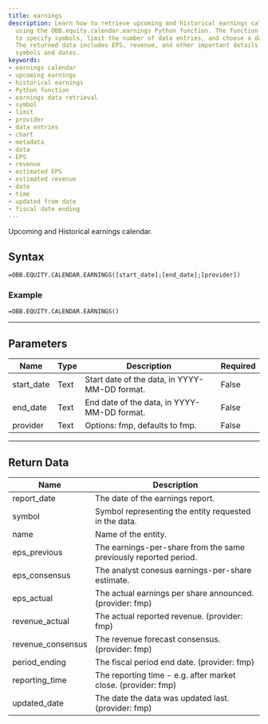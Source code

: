 ```yaml
---
title: earnings
description: Learn how to retrieve upcoming and historical earnings calendar data
  using the OBB.equity.calendar.earnings Python function. The function allows you
  to specify symbols, limit the number of data entries, and choose a data provider.
  The returned data includes EPS, revenue, and other important details for the specified
  symbols and dates.
keywords: 
- earnings calendar
- upcoming earnings
- historical earnings
- Python function
- earnings data retrieval
- symbol
- limit
- provider
- data entries
- chart
- metadata
- data
- EPS
- revenue
- estimated EPS
- estimated revenue
- date
- time
- updated from date
- fiscal date ending
---
```


<!-- markdownlint-disable MD041 -->

Upcoming and Historical earnings calendar.

## Syntax

```excel wordwrap
=OBB.EQUITY.CALENDAR.EARNINGS([start_date];[end_date];[provider])
```

### Example

```excel wordwrap
=OBB.EQUITY.CALENDAR.EARNINGS()
```

---

## Parameters

| Name | Type | Description | Required |
| ---- | ---- | ----------- | -------- |
| start_date | Text | Start date of the data, in YYYY-MM-DD format. | False |
| end_date | Text | End date of the data, in YYYY-MM-DD format. | False |
| provider | Text | Options: fmp, defaults to fmp. | False |

---

## Return Data

| Name | Description |
| ---- | ----------- |
| report_date | The date of the earnings report.  |
| symbol | Symbol representing the entity requested in the data.  |
| name | Name of the entity.  |
| eps_previous | The earnings-per-share from the same previously reported period.  |
| eps_consensus | The analyst conesus earnings-per-share estimate.  |
| eps_actual | The actual earnings per share announced. (provider: fmp) |
| revenue_actual | The actual reported revenue. (provider: fmp) |
| revenue_consensus | The revenue forecast consensus. (provider: fmp) |
| period_ending | The fiscal period end date. (provider: fmp) |
| reporting_time | The reporting time - e.g. after market close. (provider: fmp) |
| updated_date | The date the data was updated last. (provider: fmp) |
